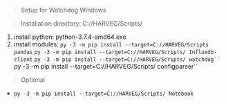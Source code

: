 > Setup for Watchdog Windows

> Installation directory: C://HARVEG/Scripts/

1. install python: python-3.7.4-amd64.exe
2. install modules:
```py -3 -m pip install --target=C://HARVEG/Scripts pandas```
```py -3 -m pip install --target=C://HARVEG/Scripts/ Influxdb-client```
```py -3 -m pip install --target=C://HARVEG/Scripts/ watchdog``
```py -3 -m pip install --target=C://HARVEG/Scripts/ configparser``
> Optional
* ```py -3 -m pip install --target=C://HARVEG/Scripts/ Notebook```
